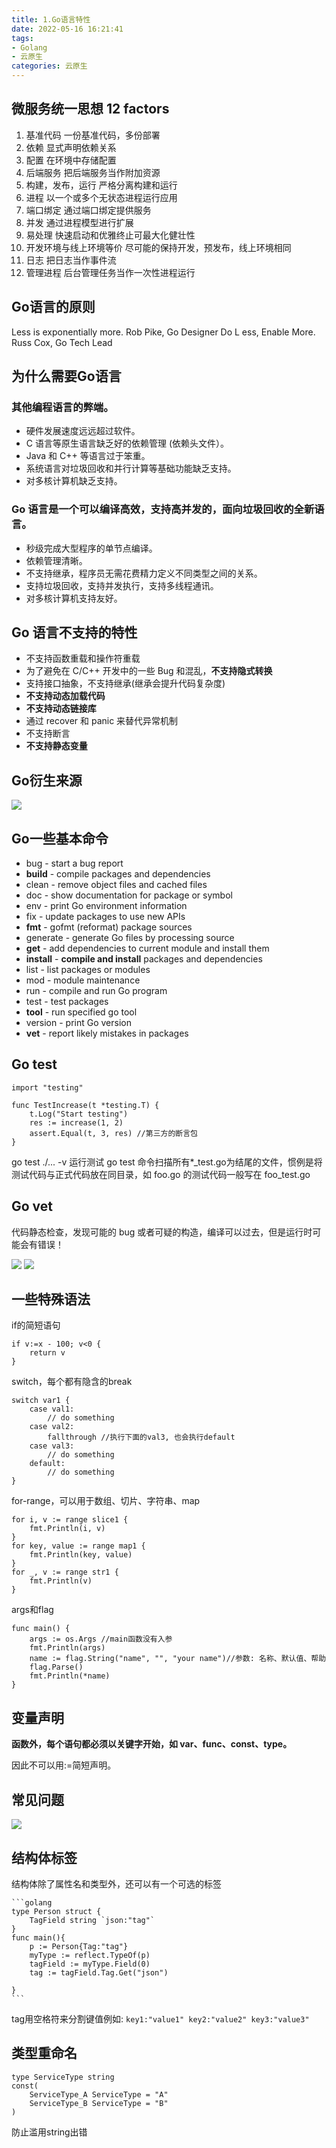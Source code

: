 ```yaml
---
title: 1.Go语言特性
date: 2022-05-16 16:21:41
tags: 
- Golang
- 云原生
categories: 云原生
---
```


## 微服务统一思想 12 factors
1. 基准代码  一份基准代码，多份部署
2. 依赖  显式声明依赖关系
3. 配置  在环境中存储配置
4. 后端服务  把后端服务当作附加资源
5. 构建，发布，运行  严格分离构建和运行
6. 进程  以一个或多个无状态进程运行应用
7. 端口绑定  通过端口绑定提供服务
8. 并发  通过进程模型进行扩展
9. 易处理  快速启动和优雅终止可最大化健壮性
10. 开发环境与线上环境等价  尽可能的保持开发，预发布，线上环境相同
11. 日志  把日志当作事件流
12. 管理进程  后台管理任务当作一次性进程运行

## Go语言的原则
Less is exponentially more.  Rob Pike, Go Designer
Do L ess, Enable More.  Russ Cox, Go Tech Lead

## 为什么需要Go语言

### 其他编程语言的弊端。
- 硬件发展速度远远超过软件。
- C 语言等原生语言缺乏好的依赖管理 (依赖头文件）。
- Java 和 C++ 等语言过于笨重。
- 系统语言对垃圾回收和并行计算等基础功能缺乏支持。
- 对多核计算机缺乏支持。

### Go 语言是一个可以编译高效，支持高并发的，面向垃圾回收的全新语言。
- 秒级完成大型程序的单节点编译。
- 依赖管理清晰。
- 不支持继承，程序员无需花费精力定义不同类型之间的关系。
- 支持垃圾回收，支持并发执行，支持多线程通讯。
- 对多核计算机支持友好。

## Go 语言不支持的特性
- 不支持函数重载和操作符重载
- 为了避免在 C/C++ 开发中的一些 Bug 和混乱，**不支持隐式转换**
- 支持接口抽象，不支持继承(继承会提升代码复杂度)
- **不支持动态加载代码**
- **不支持动态链接库**
- 通过 recover 和 panic 来替代异常机制
- 不支持断言
- **不支持静态变量**

## Go衍生来源
![](1-Go语言特性/2022-05-16-16-43-36.png)

## Go一些基本命令
- bug  - start a bug report
- **build**  - compile packages and dependencies
- clean  - remove object files and cached files
- doc  - show documentation for package or symbol
- env  - print Go environment information
- fix  - update packages to use new APIs
- **fmt**  - gofmt (reformat) package sources
- generate  - generate Go files by processing source
- **get**  - add dependencies to current module and install them
- **install**  - **compile and install** packages and dependencies
- list  - list packages or modules
- mod  - module maintenance
- run  - compile and run Go program
- test  - test packages
- **tool**  - run specified go tool
- version  - print Go version
- **vet**  - report likely mistakes in packages

## Go test
```golang
import "testing"

func TestIncrease(t *testing.T) {
    t.Log("Start testing")
    res := increase(1, 2)
    assert.Equal(t, 3, res) //第三方的断言包
}
```

go test ./... -v 运行测试
go test 命令扫描所有*_test.go为结尾的文件，惯例是将测试代码与正式代码放在同目录，如 foo.go 的测试代码一般写在 foo_test.go

## Go vet
代码静态检查，发现可能的 bug 或者可疑的构造，编译可以过去，但是运行时可能会有错误！

![](1-Go语言特性/2022-05-16-17-02-52.png)
![](1-Go语言特性/2022-05-16-17-03-21.png)

## 一些特殊语法
if的简短语句
```golang
if v:=x - 100; v<0 {
    return v
}
```

switch，每个都有隐含的break
```golang
switch var1 {
    case val1:
        // do something
    case val2:
        fallthrough //执行下面的val3, 也会执行default
    case val3:
        // do something
    default:
        // do something
}
```

for-range，可以用于数组、切片、字符串、map
```golang
for i, v := range slice1 {
    fmt.Println(i, v)
}
for key, value := range map1 {
    fmt.Println(key, value)
}
for _, v := range str1 {
    fmt.Println(v)
}
```

args和flag
```golang
func main() {
    args := os.Args //main函数没有入参
    fmt.Println(args)
    name := flag.String("name", "", "your name")//参数: 名称、默认值、帮助
    flag.Parse() 
    fmt.Println(*name)
}
```

## 变量声明

**函数外，每个语句都必须以关键字开始，如 var、func、const、type。**

因此不可以用:=简短声明。

## 常见问题
![](1-Go语言特性/2022-05-16-19-54-07.png)

## 结构体标签
结构体除了属性名和类型外，还可以有一个可选的标签
    
    ```golang
    type Person struct {
        TagField string `json:"tag"`
    }
    func main(){
        p := Person{Tag:"tag"}
        myType := reflect.TypeOf(p)
        tagField := myType.Field(0)
        tag := tagField.Tag.Get("json")

    }
    ``` 
tag用空格符来分割键值例如: `key1:"value1" key2:"value2" key3:"value3"`
## 类型重命名
```golang
type ServiceType string
const(
    ServiceType_A ServiceType = "A"
    ServiceType_B ServiceType = "B"
)
```
防止滥用string出错